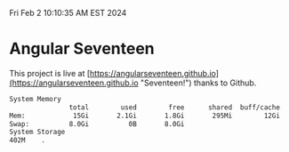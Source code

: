 Fri Feb  2 10:10:35 AM EST 2024

# Angular Seventeen


This project is live at [https://angularseventeen.github.io](https://angularseventeen.github.io "Seventeen!") thanks to Github.

```bash
System Memory
               total        used        free      shared  buff/cache   available
Mem:            15Gi       2.1Gi       1.8Gi       295Mi        12Gi        13Gi
Swap:          8.0Gi          0B       8.0Gi
System Storage
402M	.
```
